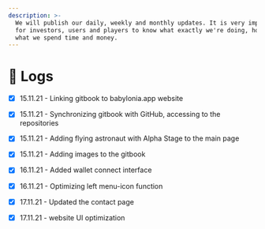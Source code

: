 ```yaml
---
description: >-
  ​We will publish our daily, weekly and monthly updates. It is very important
  for investors, users and players to know what exactly we're doing, how or on
  what we spend time and money.
---
```


# 📅 Logs

* [x] 15.11.21 - Linking gitbook to babylonia.app website
* [x] 15.11.21 - Synchronizing gitbook with GitHub, accessing to the repositories
* [x] 15.11.21 - Adding flying astronaut with Alpha Stage to the main page
* [x] 15.11.21 - Adding images to the gitbook
* [x] 16.11.21 - Added wallet connect interface
* [x] 16.11.21 - Optimizing left menu-icon function
* [x] 17.11.21 - Updated the contact page
* [x] 17.11.21 - website UI optimization

